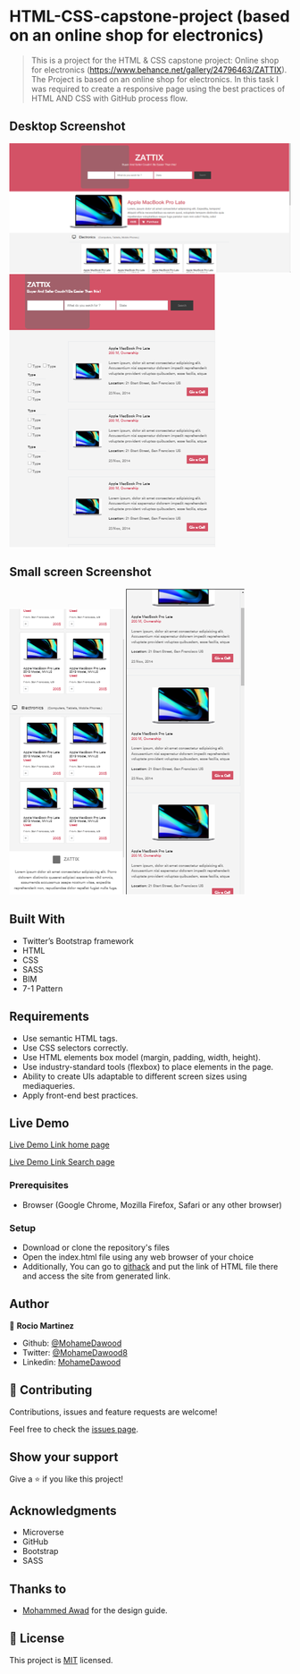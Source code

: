 # HTML-CSS-capstone-project (based on an online shop for electronics)

> This is a project for the HTML & CSS capstone project: Online shop for electronics (https://www.behance.net/gallery/24796463/ZATTIX).
> The Project is based on an online shop for electronics.
> In this task I was required to create a responsive page using the best practices of HTML AND CSS with GitHub process flow.

## Desktop Screenshot

![screenshot home-page](assast/images/s1.png)
![screenshot Search-page](assast/images/s3.png)

## Small screen Screenshot

![screenshot home-page](assast/images/s2.png)
![screenshot Search-page](assast/images/s4.png)

## Built With

- Twitter’s Bootstrap framework
- HTML
- CSS
- SASS
- BIM
- 7-1 Pattern

## Requirements

- Use semantic HTML tags.
- Use CSS selectors correctly.
- Use HTML elements box model (margin, padding, width, height).
- Use industry-standard tools (flexbox) to place elements in the page.
- Ability to create UIs adaptable to different screen sizes using mediaqueries.
- Apply front-end best practices.

## Live Demo

[Live Demo Link home page](https://rawcdn.githack.com/MohameDawood/ZATTIX/9c2c7b7ee25309785ac4a6476ed4577142005759/index.html)

[Live Demo Link Search page](https://rawcdn.githack.com/MohameDawood/ZATTIX/9c2c7b7ee25309785ac4a6476ed4577142005759/Pages/search.html)

### Prerequisites

- Browser (Google Chrome, Mozilla Firefox, Safari or any other browser)

### Setup

- Download or clone the repository's files
- Open the index.html file using any web browser of your choice
- Additionally, You can go to [githack](https://raw.githack.com) and put the link of HTML file there and access the site from generated link.

## Author

👤 **Rocio Martinez**

- Github: [@MohameDawood](https://github.com/MohameDawood)
- Twitter: [@MohameDawood8](https://twitter.com/MohameDawood8)
- Linkedin: [MohameDawood](https://www.linkedin.com/in/MohameDawood/)

## 🤝 Contributing

Contributions, issues and feature requests are welcome!

Feel free to check the [issues page](https://github.com/MohameDawood/ZATTIX/issues).

## Show your support

Give a ⭐️ if you like this project!

## Acknowledgments

- Microverse
- GitHub
- Bootstrap
- SASS

## Thanks to

- [Mohammed Awad](https://www.behance.net/M_Awad) for the design guide.

## 📝 License

This project is [MIT](lic.url) licensed.
